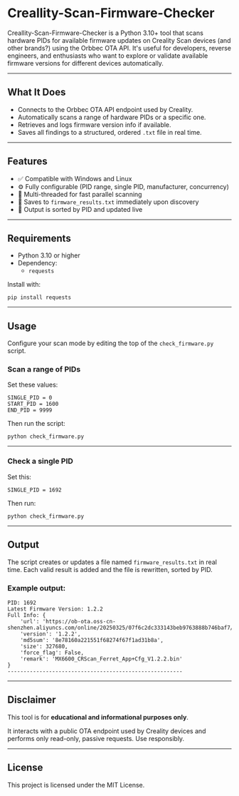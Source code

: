 # Creallity-Scan-Firmware-Checker

Creallity-Scan-Firmware-Checker is a Python 3.10+ tool that scans hardware PIDs for available firmware updates on Creality Scan devices (and other brands?) using the Orbbec OTA API. It's useful for developers, reverse engineers, and enthusiasts who want to explore or validate available firmware versions for different devices automatically.

---

## What It Does

- Connects to the Orbbec OTA API endpoint used by Creality.
- Automatically scans a range of hardware PIDs or a specific one.
- Retrieves and logs firmware version info if available.
- Saves all findings to a structured, ordered `.txt` file in real time.

---

## Features

- ✅ Compatible with Windows and Linux
- ⚙️ Fully configurable (PID range, single PID, manufacturer, concurrency)
- 🧵 Multi-threaded for fast parallel scanning
- 📝 Saves to `firmware_results.txt` immediately upon discovery
- 🔢 Output is sorted by PID and updated live

---

## Requirements

- Python 3.10 or higher
- Dependency:
  - `requests`

Install with:

    pip install requests

---

## Usage

Configure your scan mode by editing the top of the `check_firmware.py` script.

### Scan a range of PIDs

Set these values:

    SINGLE_PID = 0
    START_PID = 1600
    END_PID = 9999

Then run the script:

    python check_firmware.py

---

### Check a single PID

Set this:

    SINGLE_PID = 1692

Then run:

    python check_firmware.py

---

## Output

The script creates or updates a file named `firmware_results.txt` in real time. Each valid result is added and the file is rewritten, sorted by PID.

### Example output:

    PID: 1692
    Latest Firmware Version: 1.2.2
    Full Info: {
        'url': 'https://ob-ota.oss-cn-shenzhen.aliyuncs.com/online/20250325/07f6c2dc333143beb9763888b746baf7/MX6600_CRScan_Ferret_App%2BCfg_V1.2.2.bin',
        'version': '1.2.2',
        'md5sum': '8e78160a221551f68274f67f1ad31b8a',
        'size': 327680,
        'force_flag': False,
        'remark': 'MX6600_CRScan_Ferret_App+Cfg_V1.2.2.bin'
    }
    -------------------------------------------------------

---

## Disclaimer

This tool is for **educational and informational purposes only**.

It interacts with a public OTA endpoint used by Creality devices and performs only read-only, passive requests. Use responsibly.

---

## License

This project is licensed under the MIT License.
